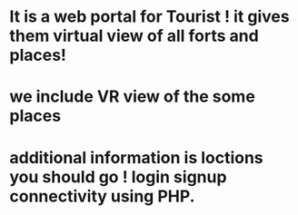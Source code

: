 # It  is a web portal for Tourist ! it gives them virtual view of all forts and places!
# we include VR view of the some places 
# additional information is loctions you should go ! login signup connectivity using PHP.
